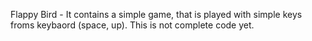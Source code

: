 Flappy Bird - It contains a simple game, that is played with simple keys froms keybaord (space, up). This is not complete code yet.
